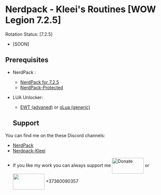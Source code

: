 # Nerdpack - Kleei's Routines [WOW Legion 7.2.5]

Rotation Status: [7.2.5]

- [SOON]

## Prerequisites
- NerdPack :
   - [NerdPack for 7.2.5](https://github.com/Kleei/NerdPack)
   - [NerdPack-Protected](https://github.com/Kleei/NerdPack-Protected)
- LUA Unlocker:  
  - [EWT (advaned)](https://www.ewtwow.com/)   or  [oLua (generic)](http://darkenedlinux.com/uploads/oLUA%20v1.5.5%20x64%20[7.2.X].zip)
  
  ## Support
You can find me on the these Discord channels:
* [NerdPack](https://discord.gg/UU3dQkJ)
* [Nerdpack-Kleei](https://discord.gg/HATj7PV)

- If you like my work you can always support me <a href="https://www.paypal.me/thekleei"><img src="https://pbs.twimg.com/media/DgQW88wVAAAFWeI.jpg" alt="Donate" width="100" height="50" align = "center" /></a> or      <img src="https://www.forextime.com/sites/default/files/payment/qiwi_0.png" width="100" height="50" align = "center" /></a> +37360090357
